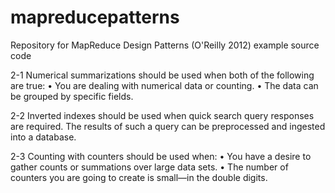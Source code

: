 mapreducepatterns
=================

Repository for MapReduce Design Patterns (O'Reilly 2012) example source code

2-1 Numerical summarizations should be used when both of the following are true:
• You are dealing with numerical data or counting.
• The data can be grouped by specific fields.

2-2 Inverted indexes should be used when
quick search query responses are required.
The results of such a query can be preprocessed and ingested into a database.

2-3 Counting with counters should be used when:
• You have a desire to gather counts or summations over large data sets.
• The number of counters you are going to create is small—in the double digits.
